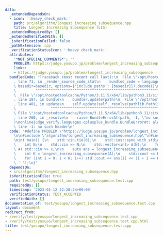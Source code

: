 ```yaml
---
data:
  _extendedDependsOn:
  - icon: ':heavy_check_mark:'
    path: src/algorithm/longest_increasing_subsequence.hpp
    title: Longest Increasing Subsequence (LIS)
  _extendedRequiredBy: []
  _extendedVerifiedWith: []
  _isVerificationFailed: false
  _pathExtension: cpp
  _verificationStatusIcon: ':heavy_check_mark:'
  attributes:
    '*NOT_SPECIAL_COMMENTS*': ''
    PROBLEM: https://judge.yosupo.jp/problem/longest_increasing_subsequence
    links:
    - https://judge.yosupo.jp/problem/longest_increasing_subsequence
  bundledCode: "Traceback (most recent call last):\n  File \"/opt/hostedtoolcache/Python/3.11.5/x64/lib/python3.11/site-packages/onlinejudge_verify/documentation/build.py\"\
    , line 71, in _render_source_code_stat\n    bundled_code = language.bundle(stat.path,\
    \ basedir=basedir, options={'include_paths': [basedir]}).decode()\n          \
    \         ^^^^^^^^^^^^^^^^^^^^^^^^^^^^^^^^^^^^^^^^^^^^^^^^^^^^^^^^^^^^^^^^^^^^^^^^^^^^^^^^^\n\
    \  File \"/opt/hostedtoolcache/Python/3.11.5/x64/lib/python3.11/site-packages/onlinejudge_verify/languages/cplusplus.py\"\
    , line 187, in bundle\n    bundler.update(path)\n  File \"/opt/hostedtoolcache/Python/3.11.5/x64/lib/python3.11/site-packages/onlinejudge_verify/languages/cplusplus_bundle.py\"\
    , line 401, in update\n    self.update(self._resolve(pathlib.Path(included), included_from=path))\n\
    \                ^^^^^^^^^^^^^^^^^^^^^^^^^^^^^^^^^^^^^^^^^^^^^^^^^^^^^^^^^\n \
    \ File \"/opt/hostedtoolcache/Python/3.11.5/x64/lib/python3.11/site-packages/onlinejudge_verify/languages/cplusplus_bundle.py\"\
    , line 260, in _resolve\n    raise BundleErrorAt(path, -1, \"no such header\"\
    )\nonlinejudge_verify.languages.cplusplus_bundle.BundleErrorAt: algorithm/longest_increasing_subsequence.hpp:\
    \ line -1: no such header\n"
  code: "#define PROBLEM \"https://judge.yosupo.jp/problem/longest_increasing_subsequence\"\
    \n\n#include \"algorithm/longest_increasing_subsequence.hpp\"\n#include <iostream>\n\
    \nint main() {\n    std::cin.tie(0);\n    std::ios::sync_with_stdio(false);\n\
    \    int N;\n    std::cin >> N;\n    std::vector<int> A(N);\n    for (int& x :\
    \ A) std::cin >> x;\n\n    auto ans = longest_increasing_subsequence_restore(A);\n\
    \    int K = longest_increasing_subsequence(A);\n    std::cout << K << '\\n';\n\
    \    for (int i = 0; i < K; i++) std::cout << ans[i] << (i + 1 == K ? '\\n' :\
    \ ' ');\n}"
  dependsOn:
  - src/algorithm/longest_increasing_subsequence.hpp
  isVerificationFile: true
  path: test/yosupo/longest_increasing_subsequence.test.cpp
  requiredBy: []
  timestamp: '2023-01-12 22:28:24+09:00'
  verificationStatus: TEST_ACCEPTED
  verifiedWith: []
documentation_of: test/yosupo/longest_increasing_subsequence.test.cpp
layout: document
redirect_from:
- /verify/test/yosupo/longest_increasing_subsequence.test.cpp
- /verify/test/yosupo/longest_increasing_subsequence.test.cpp.html
title: test/yosupo/longest_increasing_subsequence.test.cpp
---
```

